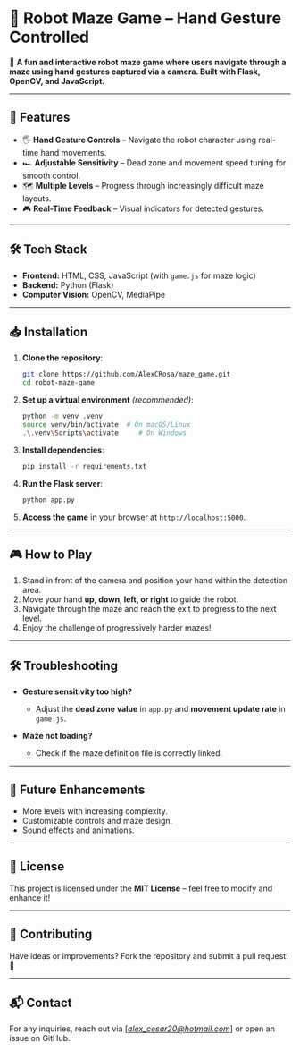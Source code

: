 # 🏁 Robot Maze Game – Hand Gesture Controlled

🚀 **A fun and interactive robot maze game where users navigate through a maze using hand gestures captured via a camera. Built with Flask, OpenCV, and JavaScript.**

---

## 📌 Features

- 🖐 **Hand Gesture Controls** – Navigate the robot character using real-time hand movements.
- 🏎 **Adjustable Sensitivity** – Dead zone and movement speed tuning for smooth control.
- 🗺 **Multiple Levels** – Progress through increasingly difficult maze layouts.
- 🎮 **Real-Time Feedback** – Visual indicators for detected gestures.

---

## 🛠️ Tech Stack

- **Frontend:** HTML, CSS, JavaScript (with `game.js` for maze logic)
- **Backend:** Python (Flask)
- **Computer Vision:** OpenCV, MediaPipe

---

## 📥 Installation

1. **Clone the repository**:
   ```bash
   git clone https://github.com/AlexCRosa/maze_game.git
   cd robot-maze-game
   ```

2. **Set up a virtual environment** *(recommended)*:
   ```bash
   python -m venv .venv
   source venv/bin/activate  # On macOS/Linux
   .\.venv\Scripts\activate     # On Windows
   ```

3. **Install dependencies**:
   ```bash
   pip install -r requirements.txt
   ```

4. **Run the Flask server**:
   ```bash
   python app.py
   ```

5. **Access the game** in your browser at `http://localhost:5000`.

---

## 🎮 How to Play

1. Stand in front of the camera and position your hand within the detection area.
2. Move your hand **up, down, left, or right** to guide the robot.
3. Navigate through the maze and reach the exit to progress to the next level.
4. Enjoy the challenge of progressively harder mazes!

---

## 🛠️ Troubleshooting

- **Gesture sensitivity too high?**
  - Adjust the **dead zone value** in `app.py` and **movement update rate** in `game.js`.

- **Maze not loading?**
  - Check if the maze definition file is correctly linked.

---

## 🚀 Future Enhancements

- More levels with increasing complexity.
- Customizable controls and maze design.
- Sound effects and animations.

---

## 📜 License

This project is licensed under the **MIT License** – feel free to modify and enhance it!

---

## 🤝 Contributing

Have ideas or improvements? Fork the repository and submit a pull request! 🎉

---

## 📬 Contact

For any inquiries, reach out via [*alex_cesar20@hotmail.com*] or open an issue on GitHub.
